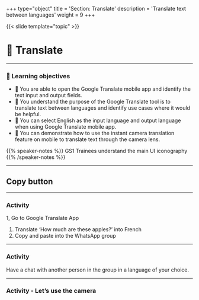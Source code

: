 +++
type="object"
title = 'Section: Translate'
description = 'Translate text between languages'
weight = 9
+++

{{< slide template="topic" >}}

# 💬 Translate

---

### 🎯 Learning objectives

- 🎯 You are able to open the Google Translate mobile app and identify the text input and output fields.
- 🎯 You understand the purpose of the Google Translate tool is to translate text between languages and identify use cases where it would be helpful.
- 🎯 You can select English as the input language and output language when using Google Translate mobile app.
- 🎯 You can demonstrate how to use the instant camera translation feature on mobile to translate text through the camera lens.

{{% speaker-notes %}}
GS1 Trainees understand the main UI iconography
{{% /speaker-notes %}}

---

## Copy button

---

### Activity

1, Go to Google Translate App

1. Translate ‘How much are these apples?’ into French
1. Copy and paste into the WhatsApp group

---

### Activity

Have a chat with another person in the group in a language of your choice.

---

### Activity - Let’s use the camera
